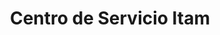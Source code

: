 ---
title: "Centro de Servicio Itam"
url: /san-juan-de-tibas/centro-de-servicio-itam/
shop: reparación de automóviles
---